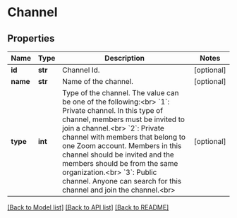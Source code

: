 # Channel

## Properties
Name | Type | Description | Notes
------------ | ------------- | ------------- | -------------
**id** | **str** | Channel Id. | [optional] 
**name** | **str** | Name of the channel. | [optional] 
**type** | **int** | Type of the channel. The value can be one of the following:&lt;br&gt; &#x60;1&#x60;: Private channel. In this type of channel, members must be invited to join a channel.&lt;br&gt; &#x60;2&#x60;: Private channel with members that belong to one Zoom account. Members in this channel should be invited and the members should be from the same organization.&lt;br&gt; &#x60;3&#x60;: Public channel. Anyone can search for this channel and join the channel.&lt;br&gt; | [optional] 

[[Back to Model list]](../README.md#documentation-for-models) [[Back to API list]](../README.md#documentation-for-api-endpoints) [[Back to README]](../README.md)

